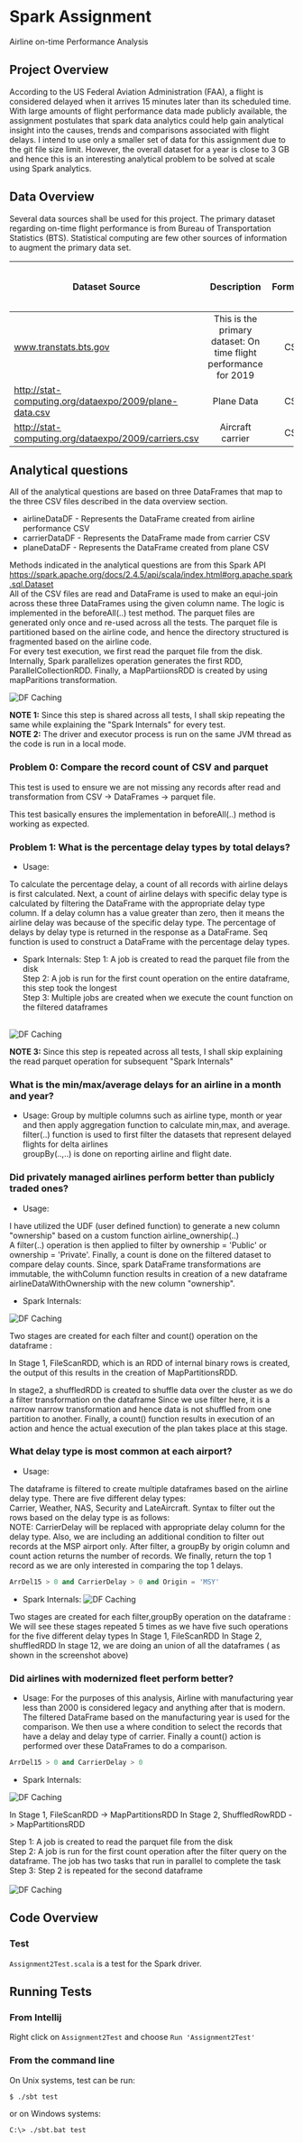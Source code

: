 # Spark Assignment
Airline on-time Performance Analysis

## Project Overview
According to the US Federal Aviation Administration (FAA), a flight is considered delayed when it arrives 15 minutes later than its scheduled time. 
With large amounts of flight performance data made publicly available, the assignment postulates that spark data analytics could help gain analytical insight into the causes, trends and comparisons associated with flight delays.
I intend to use only a smaller set of data for this assignment due to the git file size limit. However, the overall dataset for a year is close to 3 GB and hence this is an interesting analytical problem to be solved at scale using Spark analytics.

## Data Overview
Several data sources shall be used for this project. The primary dataset regarding on-time flight performance is from Bureau of Transportation Statistics (BTS). Statistical computing are few other sources of information to augment the primary data set.

| Dataset Source        | Description           | Format  | Size (rows, columns, file size)|
| ------------- |:-------------:| -----:|-----:|
| www.transtats.bts.gov      | This is the primary dataset: On time flight performance for 2019 | CSV |149033, 110, 39MB |
| http://stat-computing.org/dataexpo/2009/plane-data.csv      | Plane Data      |   CSV |5029, 9, 420 KB |
| http://stat-computing.org/dataexpo/2009/carriers.csv | Aircraft carrier      |    CSV |1491, 2, 44 KB |


## Analytical questions
All of the analytical questions are based on three DataFrames that map to the three CSV files described in the data overview section.<br/>
- airlineDataDF - Represents the DataFrame created from airline performance CSV
- carrierDataDF - Represents the DataFrame made from carrier CSV
- planeDataDF - Represents the DataFrame created from plane CSV<br/>

Methods indicated in the analytical questions are from this Spark API https://spark.apache.org/docs/2.4.5/api/scala/index.html#org.apache.spark.sql.Dataset<br/>
All of the CSV files are read and DataFrame is used to make an equi-join across these three DataFrames using the given column name. The logic is implemented in the beforeAll(..) test method. The parquet files are generated only once and re-used across all the tests. The parquet file is partitioned based on the airline code, and hence the directory structured is fragmented based on the airline code.<br/>
For every test execution, we first read the parquet file from the disk. Internally, Spark parallelizes operation generates the first RDD, ParallelCollectionRDD. Finally, a MapPartiionsRDD is created by using mapParitions transformation.<br/>

![DF Caching](data/problem_1.png)

**NOTE 1:** Since this step is shared across all tests, I shall skip repeating the same while explaining the "Spark Internals" for every test. <br/>
**NOTE 2:** The driver and executor process is run on the same JVM thread as the code is run in a local mode. <br/>

### Problem 0: Compare the record count of CSV and parquet
This test is used to ensure we are not missing any records after read and transformation from CSV -> DataFrames -> parquet file.

This test basically ensures the implementation in beforeAll(..) method is working as expected.

### Problem 1: What is the percentage delay types by total delays?
- Usage:

To calculate the percentage delay, a count of all records with airline delays is first calculated.
Next, a count of airline delays with specific delay type is calculated by filtering the DataFrame with the appropriate delay type column.
If a delay column has a value greater than zero, then it means the airline delay was because of the specific delay type.
The percentage of delays by delay type is returned in the response as a DataFrame. Seq function is used to construct a DataFrame with the percentage delay types.

- Spark Internals:
Step 1: A job is created to read the parquet file from the disk<br/>
Step 2: A job is run for the first count operation on the entire dataframe, this step took the longest<br/>
Step 3: Multiple jobs are created when we execute the count function on the filtered dataframes <br/><br/>

![DF Caching](data/problem1_with_cache.png)

**NOTE 3:** Since this step is repeated across all tests, I shall skip explaining the read parquet operation for subsequent  "Spark Internals"<br/>

### What is the min/max/average delays for an airline in a month and year?
- Usage:
Group by multiple columns such as airline type, month or year and then apply aggregation function to calculate min,max, and average.<br/>
filter(..) function is used to first filter the datasets that represent delayed flights for delta airlines <br/>
groupBy(..,..) is done on reporting airline and flight date.

### Did privately managed airlines perform better than publicly traded ones?
- Usage:

I have utilized the UDF (user defined function) to generate a new column "ownership" based on a custom function airline_ownership(..) <br/>
A filter(..) operation is then applied to filter by ownership = 'Public' or ownership = 'Private'.
Finally, a count is done on the filtered dataset to compare delay counts.
Since, spark DataFrame transformations are immutable, the withColumn function results in creation of a new dataframe airlineDataWithOwnership with the new column "ownership".

- Spark Internals:

![DF Caching](data/problem3_pic.png)

Two stages are created for each filter and count() operation on the dataframe :

In Stage 1, FileScanRDD, which is an RDD of internal binary rows is created, the output of this results in the creation of MapPartitionsRDD. 

In stage2, a shuffledRDD is created to shuffle data over the cluster as we do a filter transformation on the dataframe
Since we use filter here, it is a narrow narrow transformation and hence data is not shuffled from one partition to another.
Finally, a count() function results in execution of an action and hence the actual execution of the plan takes place at this stage.

### What delay type is most common at each airport?
- Usage:

The dataframe is filtered to create multiple dataframes based on the airline delay type. 
There are five different delay types: <br/>
Carrier, Weather, NAS, Security and LateAircraft.
Syntax to filter out the rows based on the delay type is as follows: <br/>
NOTE: 
CarrierDelay will be replaced with appropriate delay column for the delay type. Also, we are including an additional condition to filter out records at the MSP airport only.
After filter, a groupBy by origin column and count action returns the number of records. We finally, return the top 1 record as we are only interested in comparing the top 1 delays.
 
```sql
ArrDel15 > 0 and CarrierDelay > 0 and Origin = 'MSY'
```

- Spark Internals:
![DF Caching](data/problem4_pic.png)

Two stages are created for each filter,groupBy operation on the dataframe :
We will see these stages repeated 5 times as we have five such operations for the five different delay types
In Stage 1, FileScanRDD
In Stage 2, shuffledRDD
In stage 12, we are doing an union of all the dataframes ( as shown in the screenshot above)

### Did airlines with modernized fleet perform better?
- Usage:
For the purposes of this analysis, Airline with manufacturing year less than 2000 is considered legacy and anything after that is modern.
The filtered DataFrame based on the manufacturing year is used for the comparison.
We then use a where condition to select the records that have a delay and delay type of carrier.
Finally a count() action is performed over these DataFrames to do a comparison.

```sql
ArrDel15 > 0 and CarrierDelay > 0
```

- Spark Internals:

![DF Caching](data/problem5_pic.png)

In Stage 1, FileScanRDD -> MapPartitionsRDD
In Stage 2, ShuffledRowRDD -> MapPartitionsRDD

Step 1: A job is created to read the parquet file from the disk<br/>
Step 2: A job is run for the first count operation after the filter query on the dataframe. The job has two tasks that run in parallel to complete the task<br/>
Step 3: Step 2 is repeated for the second dataframe<br/><br/>
![DF Caching](data/problem5_with_cache.png)


## Code Overview

### Test

`Assignment2Test.scala` is a test for the Spark driver. 


## Running Tests

### From Intellij

Right click on `Assignment2Test` and choose `Run 'Assignment2Test'`

### From the command line

On Unix systems, test can be run:

```shell script
$ ./sbt test
```

or on Windows systems:

```shell script
C:\> ./sbt.bat test
```

